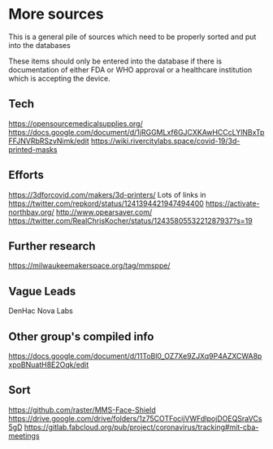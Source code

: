 # More sources

This is a general pile of sources which need to be properly sorted and put into the databases

These items should only be entered into the database if there is documentation of either FDA or WHO approval or a healthcare institution which is accepting the device.

## Tech
https://opensourcemedicalsupplies.org/
https://docs.google.com/document/d/1jRGGMLxf6GJCXKAwHCCcLYlNBxTpFFJNVRbRSzvNimk/edit
https://wiki.rivercitylabs.space/covid-19/3d-printed-masks

## Efforts
https://3dforcovid.com/makers/3d-printers/
Lots of links in https://twitter.com/repkord/status/1241394421947494400
https://activate-northbay.org/
http://www.opearsaver.com/
https://twitter.com/RealChrisKocher/status/1243580553221287937?s=19

## Further research
https://milwaukeemakerspace.org/tag/mmsppe/

## Vague Leads
DenHac
Nova Labs

## Other group's compiled info
https://docs.google.com/document/d/11ToBl0_OZ7Xe9ZJXq9P4AZXCWA8pxpoBNuatH8E2Oqk/edit

## Sort
https://github.com/raster/MMS-Face-Shield
https://drive.google.com/drive/folders/1z75COTFocijVWFdIpojDOEQSraVCs5gD
https://gitlab.fabcloud.org/pub/project/coronavirus/tracking#mit-cba-meetings
